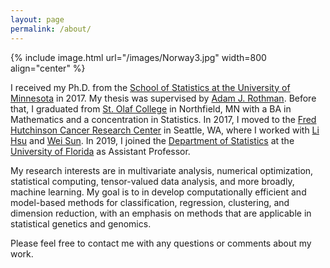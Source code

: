 ```yaml
---
layout: page
permalink: /about/
---
```


{% include image.html url="/images/Norway3.jpg" width=800 align="center" %}


I received my Ph.D. from the [School of Statistics at the University of Minnesota](http://stat.umn.edu) in 2017. My thesis was supervised by [Adam J. Rothman](http://users.stat.umn.edu/~arothman). Before that, I graduated from [St. Olaf College](https://wp.stolaf.edu/) in Northfield, MN with a BA in Mathematics and a concentration in Statistics. In 2017, I moved to the [Fred Hutchinson Cancer Research Center](https://www.fredhutch.org/en.html) in Seattle, WA, where I worked with [Li Hsu](https://www.fredhutch.org/en/labs/profiles/hsu-li.html) and [Wei Sun](https://research.fhcrc.org/sun/en.html). In 2019, I joined the [Department of Statistics](http://stat.ufl.edu/) at the [University of Florida](http://ufl.edu/) as Assistant Professor. 

My research interests are in multivariate analysis, numerical optimization, statistical computing, tensor-valued data analysis, and more broadly, machine learning. My goal is to in develop computationally efficient and model-based methods for classification, regression, clustering, and dimension reduction, with an emphasis on methods that are applicable in statistical genetics and genomics. 

Please feel free to contact me with any questions or comments about my work. 
